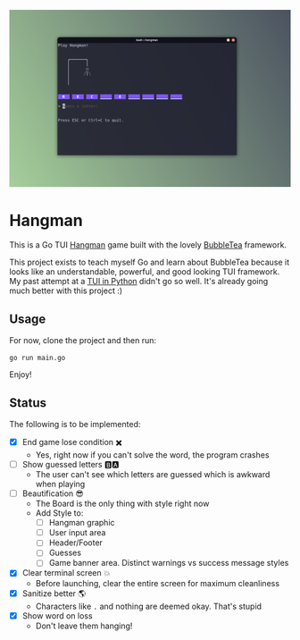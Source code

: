 ![demo](./assets/hangman_demo1.png)


# Hangman
This is a Go TUI [Hangman](https://www.wikihow.com/Play-Hangman) game built with the lovely [BubbleTea](https://github.com/charmbracelet/bubbletea) framework.

This project exists to teach myself Go and learn about BubbleTea because it looks like an understandable, powerful, and good looking TUI framework. My past attempt at a [TUI in Python](https://github.com/braheezy/pyrdle) didn't go so well. It's already going much better with this project :)

## Usage
For now, clone the project and then run:
```console
go run main.go
```

Enjoy!

## Status
The following is to be implemented:
- [x] End game lose condition :heavy_multiplication_x:
    - Yes, right now if you can't solve the word, the program crashes
- [ ] Show guessed letters :b::a:
    - The user can't see which letters are guessed which is awkward when playing
- [ ] Beautification :sunglasses:
    - The Board is the only thing with style right now
    - Add Style to:
        - [ ] Hangman graphic
        - [ ] User input area
        - [ ] Header/Footer
        - [ ] Guesses
        - [ ] Game banner area. Distinct warnings vs success message styles
- [x] Clear terminal screen :boom:
    - Before launching, clear the entire screen for maximum cleanliness
- [x] Sanitize better :earth_americas:
    - Characters like `.` and nothing are deemed okay. That's stupid
- [x] Show word on loss
    - Don't leave them hanging!
